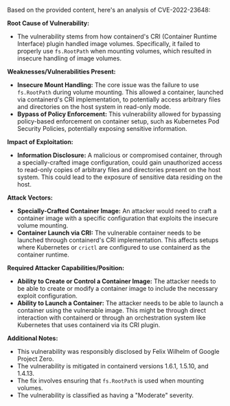 Based on the provided content, here's an analysis of CVE-2022-23648:

**Root Cause of Vulnerability:**
- The vulnerability stems from how containerd's CRI (Container Runtime Interface) plugin handled image volumes. Specifically, it failed to properly use `fs.RootPath` when mounting volumes, which resulted in insecure handling of image volumes.

**Weaknesses/Vulnerabilities Present:**
- **Insecure Mount Handling:** The core issue was the failure to use `fs.RootPath` during volume mounting. This allowed a container, launched via containerd's CRI implementation, to potentially access arbitrary files and directories on the host system in read-only mode.
- **Bypass of Policy Enforcement:** This vulnerability allowed for bypassing policy-based enforcement on container setup, such as Kubernetes Pod Security Policies, potentially exposing sensitive information.

**Impact of Exploitation:**
- **Information Disclosure:** A malicious or compromised container, through a specially-crafted image configuration, could gain unauthorized access to read-only copies of arbitrary files and directories present on the host system. This could lead to the exposure of sensitive data residing on the host.

**Attack Vectors:**
- **Specially-Crafted Container Image:** An attacker would need to craft a container image with a specific configuration that exploits the insecure volume mounting.
- **Container Launch via CRI:** The vulnerable container needs to be launched through containerd's CRI implementation. This affects setups where Kubernetes or `crictl` are configured to use containerd as the container runtime.

**Required Attacker Capabilities/Position:**
- **Ability to Create or Control a Container Image:** The attacker needs to be able to create or modify a container image to include the necessary exploit configuration.
- **Ability to Launch a Container:** The attacker needs to be able to launch a container using the vulnerable image. This might be through direct interaction with containerd or through an orchestration system like Kubernetes that uses containerd via its CRI plugin.

**Additional Notes:**
- This vulnerability was responsibly disclosed by Felix Wilhelm of Google Project Zero.
- The vulnerability is mitigated in containerd versions 1.6.1, 1.5.10, and 1.4.13.
- The fix involves ensuring that `fs.RootPath` is used when mounting volumes.
- The vulnerability is classified as having a "Moderate" severity.